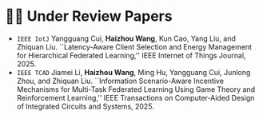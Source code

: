 # 🙏🏻 Under Review Papers
- `IEEE IotJ` Yangguang Cui, **Haizhou Wang**, Kun Cao, Yang Liu, and Zhiquan Liu. ``Latency-Aware Client Selection and Energy Management for Hierarchical Federated Learning,'' IEEE Internet of Things Journal, 2025.
- `IEEE TCAD` Jiamei Li, **Haizhou Wang**, Ming Hu, Yangguang Cui, Junlong Zhou, and Zhiquan Liu. ``Information Scenario-Aware Incentive Mechanisms for Multi-Task Federated Learning Using Game Theory and Reinforcement Learning,'' IEEE Transactions on Computer-Aided Design of Integrated Circuits and Systems, 2025.
